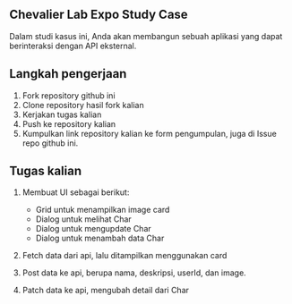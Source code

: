 
## Chevalier Lab Expo Study Case 

Dalam studi kasus ini, Anda akan membangun sebuah aplikasi yang dapat berinteraksi dengan API eksternal.

Langkah pengerjaan
---

1. Fork repository github ini
2. Clone repository hasil fork kalian
3. Kerjakan tugas kalian
4. Push ke repository kalian
5. Kumpulkan link repository kalian ke form pengumpulan, juga di Issue repo github ini.

Tugas kalian
---

1. Membuat UI sebagai berikut:
    - Grid untuk menampilkan image card
    - Dialog untuk melihat Char
    - Dialog untuk mengupdate Char
    - Dialog untuk menambah data Char

2. Fetch data dari api, lalu ditampilkan menggunakan card
3. Post data ke api, berupa nama, deskripsi, userId, dan image.
4. Patch data ke api, mengubah detail dari Char

